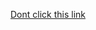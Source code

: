 [Dont click this link](https://images-na.ssl-images-amazon.com/images/I/41nPzOnRIVL._SX331_BO1,204,203,200_.jpg)
